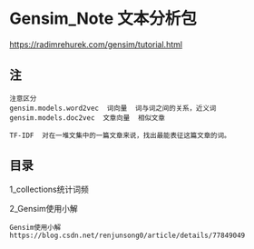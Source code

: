 # Gensim_Note  文本分析包

https://radimrehurek.com/gensim/tutorial.html

## 注

```
注意区分
gensim.models.word2vec  词向量  词与词之间的关系，近义词
gensim.models.doc2vec  文章向量  相似文章

TF-IDF  对在一堆文集中的一篇文章来说，找出最能表征这篇文章的词。
```

## 目录

1_collections统计词频

2_Gensim使用小解
```
Gensim使用小解
https://blog.csdn.net/renjunsong0/article/details/77849049
```
